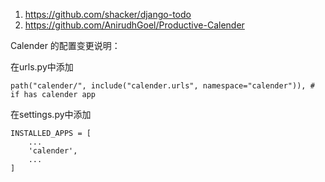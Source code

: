 1. https://github.com/shacker/django-todo
2. https://github.com/AnirudhGoel/Productive-Calender

Calender 的配置变更说明：

在urls.py中添加
```
path("calender/", include("calender.urls", namespace="calender")), # if has calender app
```

在settings.py中添加
```
INSTALLED_APPS = [
    ...
    'calender',
    ...
]
```